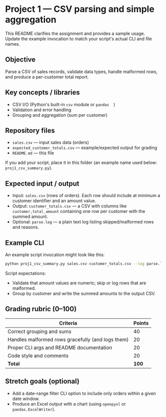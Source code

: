 # Project 1 — CSV parsing and simple aggregation

This README clarifies the assignment and provides a sample usage. Update the example invocation to match your script's actual CLI and file names.


## Objective

Parse a CSV of sales records, validate data types, handle malformed rows, and produce a per-customer total report.

## Key concepts / libraries

- CSV I/O (Python's built-in `csv` module or `pandas 
`)
- Validation and error handling
- Grouping and aggregation (sum per customer)

## Repository files

- `sales.csv` — input sales data (orders)
- `expected_customer_totals.csv` — example/expected output for grading
- `README.md` — this file

If you add your script, place it in this folder (an example name used below: `proj1_csv_summary.py`).

## Expected input / output

- Input: `sales.csv` (rows of orders). Each row should include at minimum a customer identifier and an amount value.
- Output: `customer_totals.csv` — a CSV with columns like `customer,total_amount` containing one row per customer with the summed amount.
- Optional: `parse.log` — a plain text log listing skipped/malformed rows and reasons.


## Example CLI

An example script invocation might look like this:

```bash
python proj1_csv_summary.py sales.csv customer_totals.csv --log parse.log
```

Script expectations:

- Validate that amount values are numeric; skip or log rows that are malformed.
- Group by customer and write the summed amounts to the output CSV.

## Grading rubric (0–100)

| Criteria                                         | Points |
|--------------------------------------------------|--------|
| Correct grouping and sums                        |   40   |
| Handles malformed rows gracefully (and logs them)|   20   |
| Proper CLI args and README documentation         |   20   |
| Code style and comments                          |   20   |
| **Total**                                        | **100**|

## Stretch goals (optional)

- Add a date-range filter CLI option to include only orders within a given date window.
- Produce an Excel output with a chart (using `openpyxl` or `pandas.ExcelWriter`).